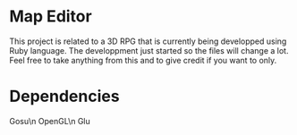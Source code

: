 # Map Editor

This project is related to a 3D RPG that is currently being developped using Ruby language. The developpment just started so the files will change a lot. 
Feel free to take anything from this and to give credit if you want to only.

# Dependencies

Gosu\n
OpenGL\n
Glu
